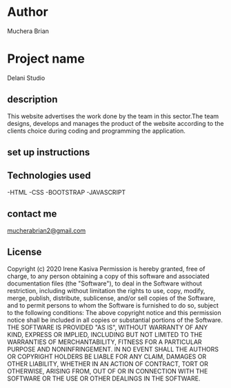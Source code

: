 # Author
 Muchera Brian

# Project name
 Delani Studio

## description
  This website advertises the work done by the team in this sector.The team designs, develops and manages the product of the website according to the clients choice during coding and programming the application.

## set up instructions
 

## Technologies used
  -HTML
  -CSS
  -BOOTSTRAP
  -JAVASCRIPT

## contact me
   mucherabrian2@gmail.com

## License
  Copyright (c) 2020 Irene Kasiva
Permission is hereby granted, free of charge, to any person obtaining a copy of this software and associated documentation files (the "Software"), to deal in the Software without restriction, including without limitation the rights to use, copy, modify, merge, publish, distribute, sublicense, and/or sell copies of the Software, and to permit persons to whom the Software is furnished to do so, subject to the following conditions:
The above copyright notice and this permission notice shall be included in all copies or substantial portions of the Software.
THE SOFTWARE IS PROVIDED "AS IS", WITHOUT WARRANTY OF ANY KIND, EXPRESS OR
IMPLIED, INCLUDING BUT NOT LIMITED TO THE WARRANTIES OF MERCHANTABILITY,
FITNESS FOR A PARTICULAR PURPOSE AND NONINFRINGEMENT. IN NO EVENT SHALL THE
AUTHORS OR COPYRIGHT HOLDERS BE LIABLE FOR ANY CLAIM, DAMAGES OR OTHER
LIABILITY, WHETHER IN AN ACTION OF CONTRACT, TORT OR OTHERWISE, ARISING FROM,
OUT OF OR IN CONNECTION WITH THE SOFTWARE OR THE USE OR OTHER DEALINGS IN THE
SOFTWARE.



